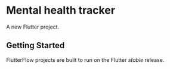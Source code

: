 # Mental health tracker

A new Flutter project.

## Getting Started

FlutterFlow projects are built to run on the Flutter _stable_ release.
